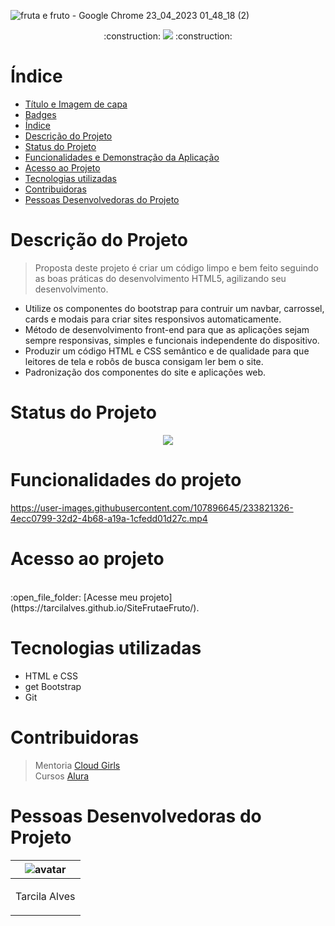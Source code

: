 


![fruta e fruto - Google Chrome 23_04_2023 01_48_18 (2)](https://user-images.githubusercontent.com/107896645/233820476-d6a4843a-af6b-4f92-aace-c8e866f74afb.png)


<p align="center">  :construction: <img src="https://img.shields.io/badge/<STATUS>- Em contrução -<COLOR>"> :construction: </p>



# Índice

* [Título e Imagem de capa](#Título-e-Imagem-de-capa)
* [Badges](#badges)
* [Índice](#índice)
* [Descrição do Projeto](#descrição-do-projeto)
* [Status do Projeto](#status-do-Projeto)
* [Funcionalidades e Demonstração da Aplicação](#funcionalidades-e-demonstração-da-aplicação)
* [Acesso ao Projeto](#acesso-ao-projeto)
* [Tecnologias utilizadas](#tecnologias-utilizadas)
* [Contribuidoras](#contribuidoras)
* [Pessoas Desenvolvedoras do Projeto](#pessoas-desenvolvedoras)

# Descrição do Projeto


> Proposta deste projeto é criar um código limpo e bem feito seguindo as boas práticas do desenvolvimento HTML5, agilizando seu desenvolvimento. 
- Utilize os componentes do bootstrap para contruir um navbar, carrossel, cards e modais para criar sites responsivos automaticamente.
- Método de desenvolvimento front-end para que as aplicações sejam sempre responsivas, simples e funcionais independente do dispositivo.
- Produzir um código HTML e CSS semântico e de qualidade para que leitores de tela e robôs de busca consigam ler bem o site.
- Padronização dos componentes do site e aplicações web.

# Status do Projeto
<p align="center ">
<img src="https://img.shields.io/badge/<STATUS>- Em construção -<COLOR>"> 
</p>

# Funcionalidades do projeto




https://user-images.githubusercontent.com/107896645/233821326-4ecc0799-32d2-4b68-a19a-1cfedd01d27c.mp4


# Acesso ao projeto

<br>
:open_file_folder: [Acesse meu projeto](https://tarcilalves.github.io/SiteFrutaeFruto/).


# Tecnologias utilizadas

- HTML e CSS
- get Bootstrap
- Git

# Contribuidoras

> Mentoria [Cloud Girls](https://www.cloudgirls.com.br)<br>
> Cursos [Alura](https://cursos.alura.com.br/)


# Pessoas Desenvolvedoras do Projeto

| ![avatar](https://user-images.githubusercontent.com/107896645/233757777-b221b5ef-c2db-4613-a8bf-88b5db11ec16.png)  |
| ------------- |
| <p align="center">Tarcila Alves</p> | 
